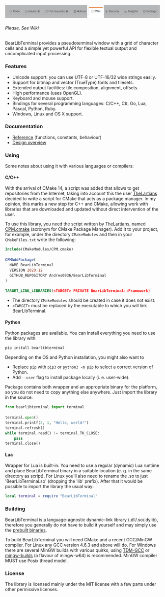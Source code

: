 ![SeeWiki](/Documentation/Screenshots/SeeWiki.png)
###### Please, See Wiki

BearLibTerminal provides a pseudoterminal window with a grid of character cells and a simple yet powerful API for flexible textual output and uncomplicated input processing.

### Features

* Unicode support: you can use UTF-8 or UTF-16/32 wide strings easily.
* Support for bitmap and vector (TrueType) fonts and tilesets.
* Extended output facilities: tile composition, alignment, offsets.
* High performance (uses OpenGL).
* Keyboard and mouse support.
* Bindings for several programming languages: С/С++, C#, Go, Lua, Pascal, Python, Ruby.
* Windows, Linux and OS X support.


### Documentation

* [Reference](http://foo.wyrd.name/en%3Abearlibterminal%3Areference) (functions, constants, behaviour)
* [Design overview](http://foo.wyrd.name/en%3Abearlibterminal%3Adesign)


### Using

Some notes about using it with various languages or compilers:


#### C/C++

With the arrival of CMake 14, a script was added that allows to get 
repositories from the Internet, taking into account this the user 
[TheLartians](https://github.com/TheLartians) decided to write a script 
for CMake that acts as a package manager. In my opinion, this marks a 
new step for C++ and CMake, allowing work with libraries that are 
downloaded and updated without direct intervention of the user.

To use this library, you need the script written by [TheLartians](https://github.com/TheLartians),
named [CPM.cmake](https://github.com/TheLartians/CPM.cmake) (acronym for CMake
Package Manager). Add it to your project, for example, under the directory
`CMakeModules` and then in your `CMakeFiles.txt` write the following:

```cmake
Include(CMakeModules/CPM.cmake)

CPMAddPackage(
  NAME BearLibTerminal
  VERSION 2020.12
  GITHUB_REPOSITORY Andres6936/BearLibTerminal
)
 
TARGET_LINK_LIBRARIES(<TARGET> PRIVATE BearLibTerminal::Framework)
```

- The directory `CMakeModules` should be created in case it does not exist.
- `<TARGET>` must be replaced by the executable to which you will link BearLibTerminal. 

#### Python

Python packages are available. You can install everything you need to use the library with

```sh
pip install bearlibterminal
```

Depending on the OS and Python installation, you might also want to

- Replace `pip` with `pip3` or `python3 -m pip` to select a correct version of Python.
- Add `--user` flag to install package locally (i. e. user-wide).

Package contains both wrapper and an appropriate binary for the platform, so you do not need to copy anything else anywhere. Just import the library in the source:

```python
from bearlibterminal import terminal

terminal.open()
terminal.printf(2, 1, "Hello, world!")
terminal.refresh()
while terminal.read() != terminal.TK_CLOSE:
    pass
terminal.close()
```

#### Lua

Wrapper for Lua is built-in. You need to use a regular (dynamic) Lua runtime and place BearLibTerminal binary
in a suitable location (e. g. in the same directory as script). For Linux you'll also need to rename the .so
to just 'BearLibTerminal.so' (dropping the 'lib' prefix). After that it would be possible to import the library
the usual way:

```lua
local terminal = require "BearLibTerminal" 
```

### Building

BearLibTerminal is a language-agnostic dynamic-link library (.dll/.so/.dylib), therefore you generally do not have
to build it yourself and may simply use the [prebuilt binaries](http://foo.wyrd.name/en:bearlibterminal#download).

To build BearLibTerminal you will need CMake and a recent GCC/MinGW compiler. For Linux any GCC version 4.6.3 and above
will do. For Windows there are several MinGW builds with various quirks, using [TDM-GCC](http://tdm-gcc.tdragon.net/) or
[mingw-builds](http://mingw-w64.org/doku.php/download/mingw-builds) (a flavour of mingw-w64) is recommended.
MinGW compiler MUST use Posix thread model.


### License

The library is licensed mainly under the MIT license with a few parts under other permissive licenses.

